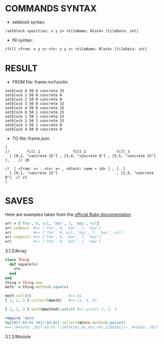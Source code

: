 # COMMANDS SYNTAX
- setblock syntax:
```
/setblock <position: x y z> <tileName: Block> [tileData: int]
```

- fill syntax:
```
/fill <from: x y z> <to: x y z> <tileName: Block> [tileData: int]
```

# RESULT

* FROM file: frame.mcfunctio
```mcfunction
setblock 0 50 0 concrete 15
setblock 1 50 0 concrete 0
setblock 2 50 0 concrete 0
setblock 3 50 0 concrete 15
setblock 4 50 0 concrete 15
setblock 0 50 1 concrete 15
setblock 1 50 1 concrete 15
setblock 2 50 1 concrete 15
setblock 3 50 1 concrete 0
setblock 4 50 0 concrete 0
```

* TO   file: frame.json
```jsonc
[
//        fill_1               fill_2              fill_3  
  [ [0,2, "concrete 15"] , [3,4, "concrete 0"] , [5,5, "concrete 15"] ],    // z0
      
//  [ <from: x> , <to: x> , <block: name + id> ] , [..]
  [ [0,1, "concrete 15"]                           , [2,5, "concrete 0"]  // z1
]
```


# SAVES

Here are examples taken from the [official Ruby documentation](https://ruby-doc.org)

```ruby
arr = ['foo', 0, nil, 'bar', 7, 'baz', nil]
arr.compact  #=> ['foo', 0, 'bar', 7, 'baz']
arr          #=> ['foo', 0, nil, 'bar', 7, 'baz', nil]
arr.compact! #=> ['foo', 0, 'bar', 7, 'baz']
arr          #=> ['foo', 0, 'bar', 7, 'baz']
```
3.1.2/Array


```ruby
class Thing
  def square(n)
    n*n
  end
end
thing = Thing.new
meth  = thing.method(:square)

meth.call(9)                 #=> 81
[ 1, 2, 3 ].collect(&meth)   #=> [1, 4, 9]

[ 1, 2, 3 ].each(&method(:puts)) #=> prints 1, 2, 3

require 'date'
%w[2017-03-01 2017-03-02].collect(&Date.method(:parse))
#=> [#<Date: 2017-03-01 ((2457814j,0s,0n),+0s,2299161j)>, #<Date: 2017-03-02 ((2457815j,0s,0n),+0s,2299161j)>]
```
3.1.2/Module
